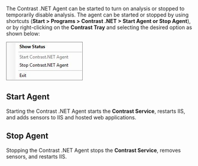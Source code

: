 <!--
title: "Starting And Stopping The .NET Agent"
description: "How to start and stop the .NET agent"
tags: "troubleshoot starting stopping agent .Net"
-->

The Contrast .NET Agent can be started to turn on analysis or stopped to temporarily disable analysis. The agent can be started or stopped by using shortcuts (**Start > Programs > Contrast .NET > Start Agent or Stop Agent**), or by right-clicking on the **Contrast Tray** and selecting the desired option as shown below:

<a href="assets/images/KB3-e13.jpg" rel="lightbox" title="Start / Stop Options Menu"><img class="thumbnail" src="assets/images/KB3-e13.jpg"/></a>

## Start Agent

Starting the Contrast .NET Agent starts the **Contrast Service**, restarts IIS, and adds sensors to IIS and hosted web applications.

## Stop Agent

Stopping the Contrast .NET Agent stops the **Contrast Service**, removes sensors, and restarts IIS.
